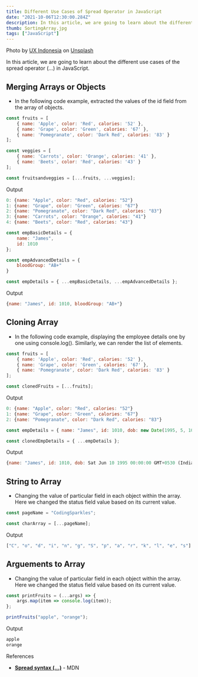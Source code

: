 ```yaml
---
title: Different Use Cases of Spread Operator in JavaScript
date: "2021-10-06T12:30:00.284Z"
description: In this article, we are going to learn about the different use cases of the spread operator (...) in JavaScript...
thumb: SortingArray.jpg
tags: ["JavaScript"]
---
```


<div class="photo-details">Photo by <a href="https://unsplash.com/@uxindo?utm_source=unsplash&utm_medium=referral&utm_content=creditCopyText">UX Indonesia</a> on <a href="https://unsplash.com/s/photos/sorting?utm_source=unsplash&utm_medium=referral&utm_content=creditCopyText">Unsplash</a></div>

In this article, we are going to learn about the different use cases of the spread operator (...) in JavaScript.

## Merging Arrays or Objects

* In the following code example, extracted the values of the id field from the array of objects.

```js
const fruits = [
    { name: 'Apple', color: 'Red', calories: '52' },
    { name: 'Grape', color: 'Green', calories: '67' },
    { name: 'Pomegranate', color: 'Dark Red', calories: '83' }
];

const veggies = [
    { name: 'Carrots', color: 'Orange', calories: '41' },
    { name: 'Beets', color: 'Red', calories: '43' }
];

const fruitsandveggies = [...fruits, ...veggies];
```

Output
```js
0: {name: "Apple", color: "Red", calories: "52"}
1: {name: "Grape", color: "Green", calories: "67"}
2: {name: "Pomegranate", color: "Dark Red", calories: "83"}
3: {name: "Carrots", color: "Orange", calories: "41"}
4: {name: "Beets", color: "Red", calories: "43"}
```

```js
const empBasicDetails = {
    name: "James",
    id: 1010
};

const empAdvancedDetails = {
    bloodGroup: "AB+"
}

const empDetails = { ...empBasicDetails, ...empAdvancedDetails };
```

Output
```js
{name: "James", id: 1010, bloodGroup: "AB+"}
```

## Cloning Array

* In the following code example, displaying the employee details one by one using console.log(). Similarly, we can render the list of elements.

```js
const fruits = [
    { name: 'Apple', color: 'Red', calories: '52' },
    { name: 'Grape', color: 'Green', calories: '67' },
    { name: 'Pomegranate', color: 'Dark Red', calories: '83' }
];

const clonedFruits = [...fruits];
```

Output
```js
0: {name: "Apple", color: "Red", calories: "52"}
1: {name: "Grape", color: "Green", calories: "67"}
2: {name: "Pomegranate", color: "Dark Red", calories: "83"}
```

```js
const empDetails = { name: "James", id: 1010, dob: new Date(1995, 5, 10) };

const clonedEmpDetails = { ...empDetails };
```

Output
```js
{name: "James", id: 1010, dob: Sat Jun 10 1995 00:00:00 GMT+0530 (India Standard Time)}
```

## String to Array

* Changing the value of particular field in each object within the array. Here we changed the status field value based on its current value.

```js
const pageName = "CodingSparkles";

const charArray = [...pageName];
```

Output
```js
["C", "o", "d", "i", "n", "g", "S", "p", "a", "r", "k", "l", "e", "s"]
```

## Arguements to Array

* Changing the value of particular field in each object within the array. Here we changed the status field value based on its current value.

```js
const printFruits = (...args) => {
    args.map(item => console.log(item));
};

printFruits("apple", "orange");
```

Output
```js
apple
orange
```

References

* [<b>Spread syntax (...)</b>](https://developer.mozilla.org/en-US/docs/Web/JavaScript/Reference/Operators/Spread_syntax) - MDN